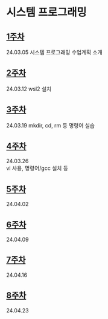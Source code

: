 # 시스템 프로그래밍

## [1주차](https://github.com/Kimra0467/SystemP/tree/main/Week1) 
24.03.05
시스템 프로그래밍 수업계획 소개 

## [2주차](https://github.com/Kimra0467/SystemP/tree/main/Week2)
24.03.12
wsl2 설치

## [3주차](https://github.com/Kimra0467/SystemP/tree/main/Week3)
24.03.19
mkdir, cd, rm 등 명령어 실습
  
## [4주차](https://github.com/Kimra0467/SystemP/tree/main/Week4)  
24.03.26  
vi 사용, 명령어/gcc 설치 등    

## [5주차](https://github.com/Kimra0467/SystemP/tree/main/Week5)  
24.04.02  

## [6주차](https://github.com/Kimra0467/SystemP/tree/main/Week6)  
24.04.09  

## [7주차](https://github.com/Kimra0467/SystemP/tree/main/Week7)  
24.04.16  

## [8주차](https://github.com/Kimra0467/SystemP/tree/main/Week8)  
24.04.23  
